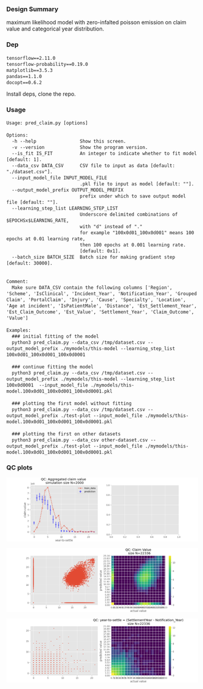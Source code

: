 ### Design Summary

maximum likelihood model with zero-infalted poisson emission on claim value
 and categorical year distribution.

### Dep

```
tensorflow==2.11.0
tensorflow-probability==0.19.0
matplotlib==3.5.3
pandas==1.1.0
docopt==0.6.2
```

Install deps, clone the repo.


### Usage

```
Usage: pred_claim.py [options]  

Options:
  -h --help                Show this screen.
  -v --version             Show the program version.
  --is_fit IS_FIT          An integer to indicate whether to fit model [default: 1].
  --data_csv DATA_CSV      CSV file to input as data [default: "./dataset.csv"].
  --input_model_file INPUT_MODEL_FILE 
                           .pkl file to input as model [default: ""].
  --output_model_prefix OUTPUT_MODEL_PREFIX 
                           prefix under which to save output model file [default: ""].
  --learning_step_list LEARNING_STEP_LIST 
                           Underscore delimited combinations of $EPOCHSx$LEARNING_RATE,
                           with "d" instead of "." 
                           for example "100x0d01_100x0d001" means 100 epochs at 0.01 learning rate, 
                           then 100 epochs at 0.001 learning rate.
                           [default: 0x1].
  --batch_size BATCH_SIZE  Batch size for making gradient step  [default: 30000].


Comment:
  Make sure DATA_CSV contain the following columns ['Region', 'Scheme', 'IsClinical', 'Incident_Year', 'Notification_Year', 'Grouped Claim', 'PortalClaim', 'Injury', 'Cause', 'Specialty', 'Location', 'Age at incident', 'IsPatientMale', 'Distance', 'Est_Settlement_Year', 'Est_Claim_Outcome', 'Est_Value', 'Settlement_Year', 'Claim_Outcome', 'Value']

Examples:
  ### initial fitting of the model
  python3 pred_claim.py --data_csv /tmp/dataset.csv --output_model_prefix ./mymodels/this-model --learning_step_list 100x0d01_100x0d001_100x0d0001 

  ### continue fitting the model
  python3 pred_claim.py --data_csv /tmp/dataset.csv --output_model_prefix ./mymodels/this-model --learning_step_list 100x0d0001  --input_model_file ./mymodels/this-model.100x0d01_100x0d001_100x0d0001.pkl

  ### plotting the first model without fitting
  python3 pred_claim.py --data_csv /tmp/dataset.csv --output_model_prefix ./test-plot --input_model_file ./mymodels/this-model.100x0d01_100x0d001_100x0d0001.pkl

  ### plotting the first on other datasets
  python3 pred_claim.py --data_csv other-dataset.csv --output_model_prefix ./test-plot --input_model_file ./mymodels/this-model.100x0d01_100x0d001_100x0d0001.pkl
```


### QC plots


![qc_agg](./assets/test-plot.100x0d01_100x0d001_100x0d0001_0x1.pkl.after-fit.qc_agg-sum.png)

![qc_claim_value](./assets/test-plot.100x0d01_100x0d001_100x0d0001_0x1.pkl.after-fit.qc_claim_value.png)

![qc_year](./assets/test-plot.100x0d01_100x0d001_100x0d0001_0x1.pkl.after-fit.qc_year.png)
